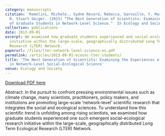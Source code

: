 ```yaml
---
category: manuscripts
citation: 'Romolini, Michele., Sydne Record, Rebecca. Garvoille, Y. Marusenko, and
  R. Stuart Geiger. (2013) “The Next Generation of Scientists: Examining the Experiences
  of Graduate Students in Network-Level Science."  In Ecology and Society 18(3). <a href="http://stuartgeiger.com/lter-network-level-science-es.pdf">http://stuartgeiger.com/lter-network-level-science-es.pdf</a>'
collection: publications
date: 2013-09-01
excerpt: We examined how graduate students experienced and social-ecological research
  initiative within the large-scale, geographically distributed Long Term Ecological
  Research (LTER) Network.
paperurl: /files/lter-network-level-science-es.pdf
permalink: /articles/2013-09-01-ecosoc-lter-students/
title: 'The Next Generation of Scientists: Examining the Experiences of Graduate Students
  in Network-Level Social-Ecological Science'
venue: Ecology and Society
---
```


<a href='http://stuartgeiger.com/lter-network-level-science-es.pdf'>Download PDF here</a>

Abstract: In the pursuit to confront pressing environmental issues such as climate change, many scientists, practitioners, policy makers, and institutions are promoting large-scale ‘network-level’ scientific research that integrates the social and ecological sciences. To understand how this scientific trend is unfolding among rising scientists, we examined how graduate students experienced one such emergent social-ecological research initiative within the large-scale, geographically distributed Long Term Ecological Research (LTER) Network.